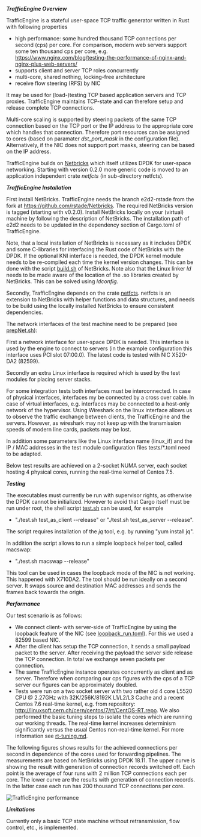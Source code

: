_**TrafficEngine Overview**_

TrafficEngine is a stateful user-space TCP traffic generator written in Rust with following properties
* high performance: some hundred thousand TCP connections per second (cps) per core. For comparison, modern web servers support some ten thousand cps per core, e.g. https://www.nginx.com/blog/testing-the-performance-of-nginx-and-nginx-plus-web-servers/
* supports client and server TCP roles concurrently
* multi-core, shared nothing, locking-free architecture 
* receive flow steering (RFS) by NIC

It may be used for (load-)testing  TCP based application servers and TCP proxies. TrafficEngine maintains TCP-state and can therefore setup and release complete TCP connections.

Multi-core scaling is supported by steering packets of the same TCP connection based on the TCP port or the IP address to the appropriate core which handles that connection.  Therefore port resources can be assigned to cores (based on paramater _dst_port_mask_ in the configuration file). Alternatively, if the NIC does not support port masks, steering can be based on the IP address.   

TrafficEngine builds on [Netbricks](https://github.com/NetSys/NetBricks) which itself utilizes DPDK for user-space networking. Starting with version 0.2.0 more generic code is moved to an application independent crate _netfcts_ (in sub-directory netfcts).

_**TrafficEngine Installation**_

First install NetBricks. TrafficEngine needs the branch e2d2-rstade from the fork at https://github.com/rstade/Netbricks. 
The required NetBricks version is tagged (starting with v0.2.0). 
Install NetBricks locally on your (virtual) machine by following the description of NetBricks. 
The installation path of e2d2 needs to be updated in the dependency section of Cargo.toml of TrafficEngine. 

Note, that a local installation of NetBricks is necessary as it includes DPDK and some C-libraries for interfacing the Rust code of NetBricks with the DPDK. If the optional KNI interface is needed, the DPDK kernel module needs to be re-compiled each time the kernel version changes. This can be done with the script [build.sh](https://github.com/rstade/NetBricks/blob/e2d2-rstade/build.sh) of NetBricks. Note also that the Linux linker _ld_ needs to be made aware of the location of the .so libraries created by NetBricks. This can be solved using _ldconfig_.

Secondly, TrafficEngine depends on the crate [netfcts](https://github.com/rstade/netfcts). 
netfcts is an extension to NetBricks with helper functions and data structures, 
and needs to be build using the locally installed NetBricks to ensure consistent dependencies.

The network interfaces of the test machine need to be prepared (see [prepNet.sh](https://github.com/silverengine-de/proxyengine/blob/master/prepNet.sh)): 

First a network interface for user-space DPDK is needed. This interface is used by the engine to connect to servers (in the example configuration this interface uses PCI slot 07:00.0). The latest code is tested with NIC X520-DA2 (82599).

Secondly an extra Linux interface is required which is used by the test modules for placing server stacks.

For some integration tests both interfaces must be interconnected. In case of physical interfaces, interfaces my be connected by a cross over cable. In case of virtual interfaces, e.g. interfaces may be connected to a host-only network of the hypervisor. Using Wireshark on the linux interface allows us to observe the traffic exchange between clients, the TrafficEngine and the servers. However, as wireshark may not keep up with the transmission speeds of modern line cards, packets may be lost. 

In addition some parameters like the Linux interface name (linux_if) and the IP / MAC addresses in the test module configuration files  tests/*.toml need to be adapted. 

Below test results are achieved on a 2-socket NUMA server, each socket hosting 4 physical cores, running the real-time kernel of Centos 7.5.

**_Testing_**

The executables must currently be run with supervisor rights, as otherwise the DPDK cannot be initialized. However to avoid that Cargo itself must be run under root, the shell script [test.sh](https://github.com/rstade/TrafficEngine/blob/master/test.sh) can be used, for example 

* "./test.sh test_as_client  --release"  or  "./test.sh test_as_server  --release". 

The script requires installation of the _jq_ tool, e.g.  by running "yum install jq". 

In addition the script allows to run a simple loopback helper tool, called macswap:
* "./test.sh macswap --release"

This tool can be used in cases the loopback mode of the NIC is not working. This happened with X710DA2. The tool should be run ideally on a second server. It swaps source and destination MAC addresses and sends the frames back towards the origin. 


**_Performance_**

Our test scenario is as follows:

* We connect client- with server-side of TrafficEngine by using the loopback feature of the NIC (see [loopback_run.toml](https://github.com/rstade/TrafficEngine/blob/master/loopback_run.toml)). For this we used a 82599 based NIC.
* After the client has setup the TCP connection, it sends a small payload packet to the server. After receiving the payload the server side release the TCP connection. In total we exchange seven packets per connection. 
* The same TrafficEngine instance operates concurrently as client and as server. Therefore when comparing our cps figures with the cps of a TCP server our figures can be approximately doubled. 
* Tests were run on a two socket server with two rather old 4 core L5520 CPU @ 2.27GHz with 32K/256K/8192K L1/L2/L3 Cache and a recent Centos 7.6 real-time kernel, e.g. from repository:  http://linuxsoft.cern.ch/cern/centos/7/rt/CentOS-RT.repo. We also performed the basic tuning steps to isolate the cores which are running our working threads. The real-time kernel increases determinism significantly versus the usual Centos non-real-time kernel. For more information see [rt-tuning.md](https://github.com/rstade/TrafficEngine/blob/master/rt-tuning.md).

The following figures shows results for the achieved connections per second in dependence of the cores used for forwarding pipelines. The measurements are based on NetBricks using DPDK 18.11. The upper curve is showing the result with generation of connection records switched off. Each point is the average of four runs with 2 million TCP connections each per core. The lower curve are the results with generation of connection records. In the latter case each run has 200 thousand TCP connections per core. 

![TrafficEngine performance](https://github.com/rstade/trafficengine/blob/master/cps_vs_cores.png)

**_Limitations_**

Currently only a basic TCP state machine without retransmission, flow control, etc., is implemented.






